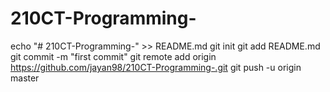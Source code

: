 # 210CT-Programming-
echo "# 210CT-Programming-" >> README.md
git init
git add README.md
git commit -m "first commit"
git remote add origin https://github.com/jayan98/210CT-Programming-.git
git push -u origin master
